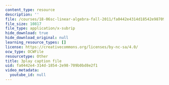 ```yaml
---
content_type: resource
description: ''
file: /courses/18-06sc-linear-algebra-fall-2011/fa0442e4314d18542e98709b0bd8e2f1_-eA2D_rIcNA.srt
file_size: 10817
file_type: application/x-subrip
hide_download: true
hide_download_original: null
learning_resource_types: []
license: https://creativecommons.org/licenses/by-nc-sa/4.0/
ocw_type: OCWFile
resourcetype: Other
title: 3play caption file
uid: fa0442e4-314d-1854-2e98-709b0bd8e2f1
video_metadata:
  youtube_id: null
---
```

